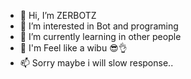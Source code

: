 - 👋 Hi, I’m ZERBOTZ
- 👀 I’m interested in Bot and programing
- 🌱 I’m currently learning in other people
- 🔖 I'm Feel like a wibu 😎👌
- 📫 Sorry maybe i will slow response..

<!---
ZERBOTZ/ZERBOTZ is a ✨ special ✨ repository because its `README.md` (this file) appears on your GitHub profile.
You can click the Preview link to take a look at your changes.
--->
